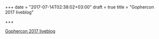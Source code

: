 +++
date = "2017-07-14T02:38:02+03:00"
draft = true
title = "Gophercon 2017 liveblog"

+++

<p><a href="https://about.sourcegraph.com/go">Gophercon 2017 liveblog</a></p>